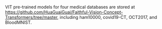 VIT pre-trained models for four medical databases are stored at https://github.com/HuaGuaiGuai/Faithful-Vision-Concept-Transformers/tree/master, including ham10000, covid19-CT, OCT2017, and BloodMNIST.
